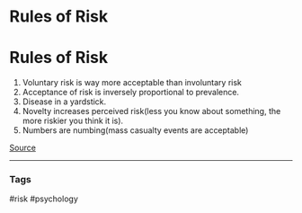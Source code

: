 # Rules of Risk

# Rules of Risk

1. Voluntary risk is way more acceptable than involuntary risk
2. Acceptance of risk is inversely proportional to prevalence.
3. Disease in a yardstick.
4. Novelty increases perceived risk(less you know about something, the more riskier you think it is).
5. Numbers are numbing(mass casualty events are acceptable)

[Source](https://www.youtube.com/watch?v=NtX-Ibi21tU)

---
### Tags
#risk #psychology
